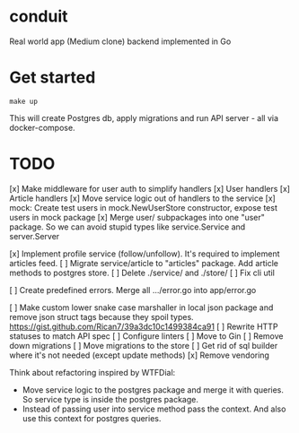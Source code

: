 # conduit

Real world app (Medium clone) backend implemented in Go

# Get started

    make up

This will create Postgres db, apply migrations and run API server - all via
docker-compose.

# TODO

[x] Make middleware for user auth to simplify handlers
    [x] User handlers
    [x] Article handlers
[x] Move service logic out of handlers to the service
[x] mock: Create test users in mock.NewUserStore constructor, expose test users
    in mock package
[x] Merge user/ subpackages into one "user" package. So we can avoid stupid
    types like service.Service and server.Server

[x] Implement profile service (follow/unfollow). It's required to implement
    articles feed.
[ ] Migrate service/article to "articles" package. Add article methods to
    postgres store.
[ ] Delete ./service/ and ./store/
[ ] Fix cli util

[ ] Create predefined errors. Merge all .../error.go into app/error.go

[ ] Make custom lower snake case marshaller in local json package and remove
    json struct tags because they spoil types.
    https://gist.github.com/Rican7/39a3dc10c1499384ca91
[ ] Rewrite HTTP statuses to match API spec
[ ] Configure linters
[ ] Move to Gin
[ ] Remove down migrations
[ ] Move migrations to the store
[ ] Get rid of sql builder where it's not needed (except update methods)
[x] Remove vendoring

Think about refactoring inspired by WTFDial:

- Move service logic to the postgres package and merge it with queries. So
  service type is inside the postgres package.
- Instead of passing user into service method pass the context. And also use
  this context for postgres queries.
